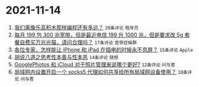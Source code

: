 # 2021-11-14

1. [我们离像乐高积木那样编程还有多远？](https://www.v2ex.com/t/815228) `20条评论` `程序员`
1. [每月 199 包 300 兆宽带，但是最近电信 199 升 1000 兆，但是要求改 5g 套餐自费买万兆光猫，请问合理吗？](https://www.v2ex.com/t/815231) `17条评论` `宽带症候群`
1. [各位专家，怎样能让 iPhone 和 iPad 在插电的时候永不息屏？](https://www.v2ex.com/t/815227) `15条评论` `Apple`
1. [胡说八道之思考性本善与性本恶](https://www.v2ex.com/t/815248) `14条评论` `随想`
1. [GooglePhotos 和 iCloud 对于照片管理来说哪个更好?](https://www.v2ex.com/t/815239) `12条评论` `问与答`
1. [局域网内设置开启一个 socks5 代理如何共享给所有局域网设备使用？](https://www.v2ex.com/t/815252) `10条评论` `问与答`
